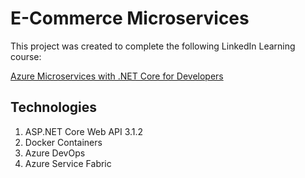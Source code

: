 # E-Commerce Microservices #

This project was created to complete the following LinkedIn Learning course:

[Azure Microservices with .NET Core for Developers](https://www.linkedin.com/learning/azure-microservices-with-dot-net-core-for-developers)

## Technologies ##

1. ASP.NET Core Web API 3.1.2
2. Docker Containers
3. Azure DevOps
4. Azure Service Fabric
